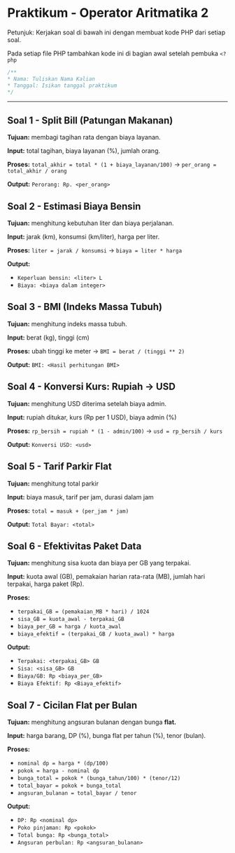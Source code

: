 # Praktikum - Operator Aritmatika 2

Petunjuk: Kerjakan soal di bawah ini dengan membuat kode PHP dari setiap soal.

Pada setiap file PHP tambahkan kode ini di bagian awal setelah pembuka `<?php`

```php
/**
* Nama: Tuliskan Nama Kalian
* Tanggal: Isikan tanggal praktikum
*/
```

---

## Soal 1 - Split Bill (Patungan Makanan)

**Tujuan:** membagi tagihan rata dengan biaya layanan.

**Input:** total tagihan, biaya layanan (%), jumlah orang.

**Proses:** `total_akhir = total * (1 + biaya_layanan/100)` → `per_orang = total_akhir / orang`

**Output:** `Perorang: Rp. <per_orang>`

## Soal 2 - Estimasi Biaya Bensin

**Tujuan:** menghitung kebutuhan liter dan biaya perjalanan.

**Input:** jarak (km), konsumsi (km/liter), harga per liter.

**Proses:** `liter = jarak / konsumsi` → `biaya = liter * harga`

**Output:**

- `Keperluan bensin: <liter> L`
- `Biaya: <biaya dalam integer>`

## Soal 3 - BMI (Indeks Massa Tubuh)

**Tujuan:** menghitung indeks massa tubuh.

**Input:** berat (kg), tinggi (cm)

**Proses:** ubah tinggi ke meter → `BMI = berat / (tinggi ** 2)`

**Output:** `BMI: <Hasil perhitungan BMI>`

## Soal 4 - Konversi Kurs: Rupiah → USD

**Tujuan:** menghitung USD diterima setelah biaya admin.

**Input:** rupiah ditukar, kurs (Rp per 1 USD), biaya admin (%)

**Proses:** `rp_bersih = rupiah * (1 - admin/100)` → `usd = rp_bersih / kurs`

**Output:** `Konversi USD: <usd>`

## Soal 5 - Tarif Parkir Flat

**Tujuan:** menghitung total parkir

**Input:** biaya masuk, tarif per jam, durasi dalam jam

**Proses:** `total = masuk + (per_jam * jam)`

**Output:** `Total Bayar: <total>`

## Soal 6 - Efektivitas Paket Data

**Tujuan:** menghitung sisa kuota dan biaya per GB yang terpakai.

**Input:** kuota awal (GB), pemakaian harian rata-rata (MB), jumlah hari terpakai, harga paket (Rp).

**Proses:**

- `terpakai_GB = (pemakaian_MB * hari) / 1024`
- `sisa_GB = kuota_awal - terpakai_GB`
- `biaya_per_GB = harga / kuota_awal`
- `biaya_efektif = (terpakai_GB / kuota_awal) * harga`

**Output:**

- `Terpakai: <terpakai_GB> GB`
- `Sisa: <sisa_GB> GB`
- `Biaya/GB: Rp <biaya_per_GB>`
- `Biaya Efektif: Rp <Biaya_efektif>`

## Soal 7 - Cicilan Flat per Bulan

**Tujuan:** menghitung angsuran bulanan dengan bunga **flat.**

**Input:** harga barang, DP (%), bunga flat per tahun (%), tenor (bulan).

**Proses:**

- `nominal dp = harga * (dp/100)`
- `pokok = harga - nominal dp`
- `bunga_total = pokok * (bunga_tahun/100) * (tenor/12)`
- `total_bayar = pokok + bunga_total`
- `angsuran_bulanan = total_bayar / tenor`

**Output:**

- `DP: Rp <nominal dp>`
- `Poko pinjaman: Rp <pokok>`
- `Total bunga: Rp <bunga_total>`
- `Angsuran perbulan: Rp <angsuran_bulanan>`

